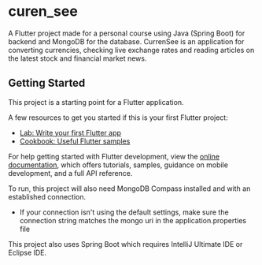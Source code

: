 # curen_see

A Flutter project made for a personal course using Java (Spring Boot) for backend and MongoDB for the database.
CurrenSee is an application for converting currencies, checking live exchange rates and reading articles on the latest stock and financial market news.

## Getting Started

This project is a starting point for a Flutter application.

A few resources to get you started if this is your first Flutter project:

- [Lab: Write your first Flutter app](https://docs.flutter.dev/get-started/codelab)
- [Cookbook: Useful Flutter samples](https://docs.flutter.dev/cookbook)

For help getting started with Flutter development, view the
[online documentation](https://docs.flutter.dev/), which offers tutorials,
samples, guidance on mobile development, and a full API reference.

To run, this project will also need MongoDB Compass installed and with an established connection. 
- If your connection isn't using the default settings, make sure the connection string matches the mongo uri in the application.properties file

This project also uses Spring Boot which requires IntelliJ Ultimate IDE or Eclipse IDE.
